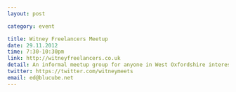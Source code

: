 ```yaml
---
layout: post

category: event

title: Witney Freelancers Meetup
date: 29.11.2012
time: 7:30-10:30pm
link: http://witneyfreelancers.co.uk
detail: An informal meetup group for anyone in West Oxfordshire interested in web & design. Held on the last Thursday of each month in one of Witney's many great pubs. There's no agenda, and you don't have to be a freelancer to qualify - it's just about meeting new faces and talking about whatever interests you.
twitter: https://twitter.com/witneymeets
email: ed@blucube.net
---
```

